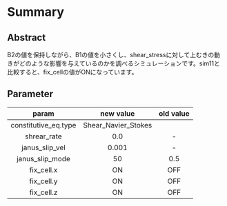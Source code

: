 # Summary

## Abstract
B2の値を保持しながら、B1の値を小さくし、shear_stressに対して上むきの動きがどのような影響を与えているのかを調べるシミュレーションです。sim11と比較すると、fix_cellの値がONになっています。

## Parameter
|param|new value|old value|
|:-:|:-:|:-:|
|constitutive_eq.type|Shear_Navier_Stokes|
|shrear_rate|0.0|-|
|janus_slip_vel|0.001|-|
|janus_slip_mode|50|0.5|
|fix_cell.x|ON|OFF|
|fix_cell.y|ON|OFF|
|fix_cell.z|ON|OFF|
